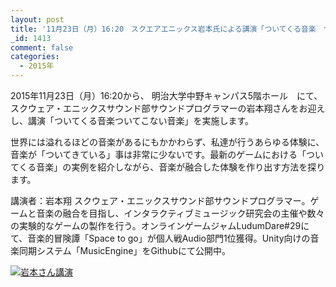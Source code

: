 ```yaml
---
layout: post
title: '11月23日（月）16:20　スクエアエニックス岩本氏による講演「ついてくる音楽　ついてこない音楽」'
_id: 1413
comment: false
categories:
  - 2015年
---
```


2015年11月23日（月）16:20から、
明治大学中野キャンパス5階ホール　にて、スクウェア・エニックスサウンド部サウンドプログラマーの岩本翔さんをお迎えし、講演「ついてくる音楽ついてこない音楽」を実施します。

世界には溢れるほどの音楽があるにもかかわらず、私達が行うあらゆる体験に、音楽が「ついてきている」事は非常に少ないです。最新のゲームにおける「ついてくる音楽」の実例を紹介しながら、音楽が融合した体験を作り出す方法を探ります。

講演者：岩本翔
スクウェア・エニックスサウンド部サウンドプログラマー。ゲームと音楽の融合を目指し、インタラクティブミュージック研究会の主催や数々の実験的なゲームの製作を行う。オンラインゲームジャムLudumDare#29にて、音楽的冒険譚「Space to go」が個人戦Audio部門1位獲得。Unity向けの音楽同期システム「MusicEngine」をGithubにて公開中。

[![岩本さん講演](/wp-content/uploads/2015/11/岩本さん講演.jpg)](/wp-content/uploads/2015/11/岩本さん講演.jpg)

